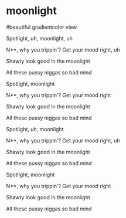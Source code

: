 # moonlight
#beautiful gradientcolor view

Spotlight, uh, moonlight, uh


N**, why you trippin'? Get your mood right, uh


Shawty look good in the moonlight


All these pussy niggas so bad mind


Spotlight, moonlight

N**, why you trippin'? Get your mood right


Shawty look good in the moonlight


All these pussy niggas so bad mind


Spotlight, uh, moonlight

N**, why you trippin'? Get your mood right, uh

Shawty look good in the moonlight

All these pussy niggas so bad mind

Spotlight, moonlight

N**, why you trippin'? Get your mood right

Shawty look good in the moonlight

All these pussy niggas so bad mind

